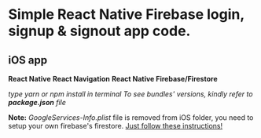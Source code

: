 # Simple React Native Firebase login, signup & signout app code.

## iOS app

**React Native**
**React Navigation**
**React Native Firebase/Firestore**

_type yarn or npm install in terminal_
_To see bundles' versions, kindly refer to **package.json** file_

**Note:** *GoogleServices-Info.plist* file is removed from iOS folder, you need to setup your own firebase's firestore. [Just follow these instructions!](https://invertase.io/oss/react-native-firebase/v6/firestore/ios)

